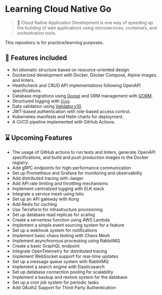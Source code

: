 # Learning Cloud Native Go
> 🌱 Cloud Native Application Development is one way of speeding up the building of web applications using microservices, containers, and orchestration tools.

This repository is for practice/learning purposes.

## 🚀 Features included

- An idiomatic structure based on resource-oriented design.
- Dockerized development with Docker, Docker Compose, Alpine images, and linters.
- Healthcheck and CRUD API implementations following OpenAPI specifications.
- Database migrations using [Goose](https://github.com/pressly/goose) and ORM management with [GORM](https://gorm.io/).
- Structured logging with [`Slog`](https://pkg.go.dev/log/slog).
- Data validation using [Validator.v10](https://github.com/go-playground/validator).
- JWT-based authentication with role-based access control.
- Kubernetes manifests and Helm charts for deployment.
- A CI/CD pipeline implemented with GitHub Actions.

## ⌛ Upcoming Features

- The usage of GitHub actions to run tests and linters, generate OpenAPI specifications, and build and push production images to the Docker registry.
- Add gRPC endpoints for high-performance communication
- Set up Prometheus and Grafana for monitoring and observability
- Add distributed tracing with Jaeger
- Add API rate limiting and throttling mechanisms
- Implement centralized logging with ELK stack
- Integrate a service mesh using Istio
- Set up an API gateway with Kong
- Add Redis for caching
- Use Terraform for infrastructure provisioning
- Set up database read replicas for scaling 
- Create a serverless function using AWS Lambda
- Implement a simple event sourcing system for a feature
- Set up a webhook system for notifications
- Implement basic chaos testing with Chaos Mesh
- Implement asynchronous processing using RabbitMQ
- Create a basic GraphQL endpoint
- Integrate OpenTelemetry for distributed tracing
- Implement WebSocket support for real-time updates
- Set up a message queue system with RabbitMQ
- Implement a search engine with Elasticsearch
- Set up database connection pooling for scalability
- Implement a backup and restore system for the database
- Set up a cron job system for periodic tasks
- Add OAuth2 Support for Third-Party Authentication